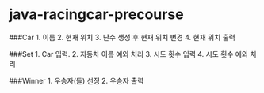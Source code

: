 # java-racingcar-precourse

###Car
    1. 이름
    2. 현재 위치
    3. 난수 생성 후 현재 위치 변경
    4. 현재 위치 출력

###Set
    1. Car 입력. 
    2. 자동차 이름 예외 처리
    3. 시도 횟수 입력
    4. 시도 횟수 예외 처리

###Winner
    1. 우승자(들) 선정
    2. 우승자 출력

